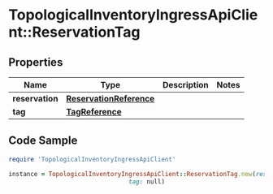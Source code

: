# TopologicalInventoryIngressApiClient::ReservationTag

## Properties

Name | Type | Description | Notes
------------ | ------------- | ------------- | -------------
**reservation** | [**ReservationReference**](ReservationReference.md) |  | 
**tag** | [**TagReference**](TagReference.md) |  | 

## Code Sample

```ruby
require 'TopologicalInventoryIngressApiClient'

instance = TopologicalInventoryIngressApiClient::ReservationTag.new(reservation: null,
                                 tag: null)
```


